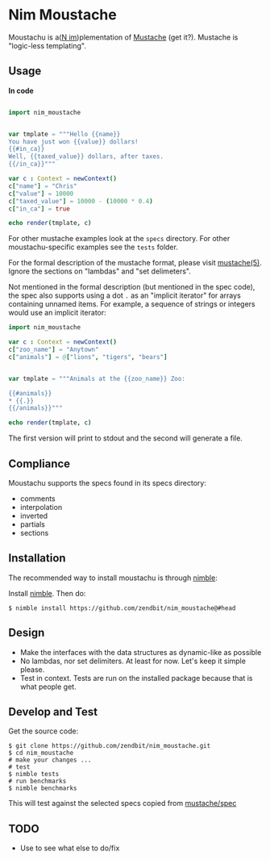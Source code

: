 # Nim Moustache

Moustachu is a([N im](https://github.com/Araq/Nim))plementation of [Mustache](https://github.com/mustache/mustache) (get it?). Mustache is "logic-less templating".

## Usage

**In code**

```nim

import nim_moustache


var tmplate = """Hello {{name}}
You have just won {{value}} dollars!
{{#in_ca}}
Well, {{taxed_value}} dollars, after taxes.
{{/in_ca}}"""

var c : Context = newContext()
c["name"] = "Chris"
c["value"] = 10000
c["taxed_value"] = 10000 - (10000 * 0.4)
c["in_ca"] = true

echo render(tmplate, c)
```

For other mustache examples look at the `specs` directory. For other moustachu-specific examples see the `tests` folder.

For the formal description of the mustache format, please visit [mustache(5)](https://mustache.github.io/mustache.5.html). Ignore the sections on "lambdas" and "set delimeters".

Not mentioned in the formal description (but mentioned in the spec code), the spec also supports using a dot `.` as an "implicit iterator" for arrays containing unnamed items. For example, a sequence of strings or integers would use an implicit iterator:

```nim
import nim_moustache

var c : Context = newContext()
c["zoo_name"] = "Anytown"
c["animals"] = @["lions", "tigers", "bears"]


var tmplate = """Animals at the {{zoo_name}} Zoo:

{{#animals}}
* {{.}}
{{/animals}}"""

echo render(tmplate, c)
```

The first version will print to stdout and the second will generate a file.

## Compliance

Moustachu supports the specs found in its specs directory:

- comments
- interpolation
- inverted
- partials
- sections

## Installation

The recommended way to install moustachu is through [nimble](https://github.com/nim-lang/nimble):

Install [nimble](https://github.com/nim-lang/nimble). Then do:

    $ nimble install https://github.com/zendbit/nim_moustache@#head


## Design

- Make the interfaces with the data structures as dynamic-like as possible
- No lambdas, nor set delimiters. At least for now. Let's keep it simple please.
- Test in context. Tests are run on the installed package because that
  is what people get.

## Develop and Test

Get the source code:

    $ git clone https://github.com/zendbit/nim_moustache.git
    $ cd nim_moustache
    # make your changes ...
    # test
    $ nimble tests
    # run benchmarks
    $ nimble benchmarks

This will test against the selected specs copied from [mustache/spec](https://github.com/mustache/spec)

## TODO

- Use to see what else to do/fix
